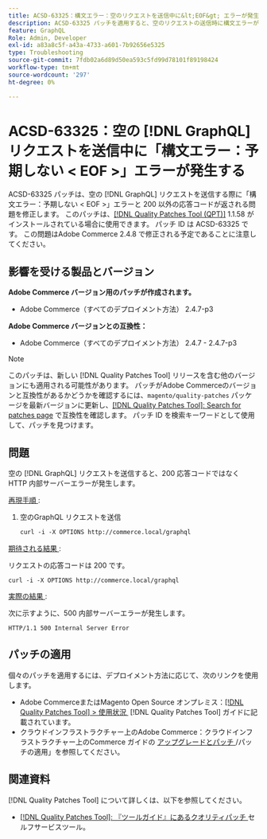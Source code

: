 ```yaml
---
title: ACSD-63325：構文エラー：空のリクエストを送信中に&lt;EOF&gt; エラーが発生  [!DNL GraphQL]  る
description: ACSD-63325 パッチを適用すると、空のリクエストの送信時に構文エラーが発生するAdobe Commerceの問題を修正でき  [!DNL GraphQL]  す。
feature: GraphQL
Role: Admin, Developer
exl-id: a83a8c5f-a43a-4733-a601-7b92656e5325
type: Troubleshooting
source-git-commit: 7fdb02a6d89d50ea593c5fd99d78101f89198424
workflow-type: tm+mt
source-wordcount: '297'
ht-degree: 0%

---
```


# ACSD-63325：空の [!DNL GraphQL] リクエストを送信中に「構文エラー：予期しない &lt; EOF >」エラーが発生する

ACSD-63325 パッチは、空の [!DNL GraphQL] リクエストを送信する際に「構文エラー：予期しない &lt; EOF >」エラーと 200 以外の応答コードが返される問題を修正します。 このパッチは、[[!DNL Quality Patches Tool (QPT)]](/help/tools/quality-patches-tool/quality-patches-tool-to-self-serve-quality-patches.md) 1.1.58 がインストールされている場合に使用できます。 パッチ ID は ACSD-63325 です。 この問題はAdobe Commerce 2.4.8 で修正される予定であることに注意してください。

## 影響を受ける製品とバージョン

**Adobe Commerce バージョン用のパッチが作成されます。**

* Adobe Commerce（すべてのデプロイメント方法） 2.4.7-p3

**Adobe Commerce バージョンとの互換性：**

* Adobe Commerce（すべてのデプロイメント方法） 2.4.7 - 2.4.7-p3

>[!NOTE]
>
>このパッチは、新しい [!DNL Quality Patches Tool] リリースを含む他のバージョンにも適用される可能性があります。 パッチがAdobe Commerceのバージョンと互換性があるかどうかを確認するには、`magento/quality-patches` パッケージを最新バージョンに更新し、[[!DNL Quality Patches Tool]: Search for patches page](https://experienceleague.adobe.com/tools/commerce-quality-patches/index.html?lang=ja) で互換性を確認します。 パッチ ID を検索キーワードとして使用して、パッチを見つけます。

## 問題

空の [!DNL GraphQL] リクエストを送信すると、200 応答コードではなく HTTP 内部サーバーエラーが発生します。

<u> 再現手順 </u>:

1. 空のGraphQL リクエストを送信

   ```graphql
   curl -i -X OPTIONS http://commerce.local/graphql
   ```

<u> 期待される結果 </u>:

リクエストの応答コードは 200 です。

```
curl -i -X OPTIONS http://commerce.local/graphql
```

<u> 実際の結果 </u>:

次に示すように、500 内部サーバーエラーが発生します。

```
HTTP/1.1 500 Internal Server Error
```

## パッチの適用

個々のパッチを適用するには、デプロイメント方法に応じて、次のリンクを使用します。

* Adobe CommerceまたはMagento Open Source オンプレミス：[[!DNL Quality Patches Tool] > 使用状況 &#x200B;](/help/tools/quality-patches-tool/usage.md) [!DNL Quality Patches Tool] ガイドに記載されています。
* クラウドインフラストラクチャー上のAdobe Commerce：クラウドインフラストラクチャー上のCommerce ガイドの [&#x200B; アップグレードとパッチ &#x200B;](https://experienceleague.adobe.com/ja/docs/commerce-cloud-service/user-guide/develop/upgrade/apply-patches)/パッチの適用」を参照してください。

## 関連資料

[!DNL Quality Patches Tool] について詳しくは、以下を参照してください。

* [[!DNL Quality Patches Tool]: 『ツールガイド』にあるクオリティパッチ &#x200B;](/help/tools/quality-patches-tool/quality-patches-tool-to-self-serve-quality-patches.md) セルフサービスツール。
